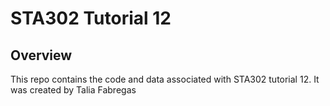 # STA302 Tutorial 12 

## Overview

This repo contains the code and data associated with STA302 tutorial 12. It was created by Talia Fabregas


